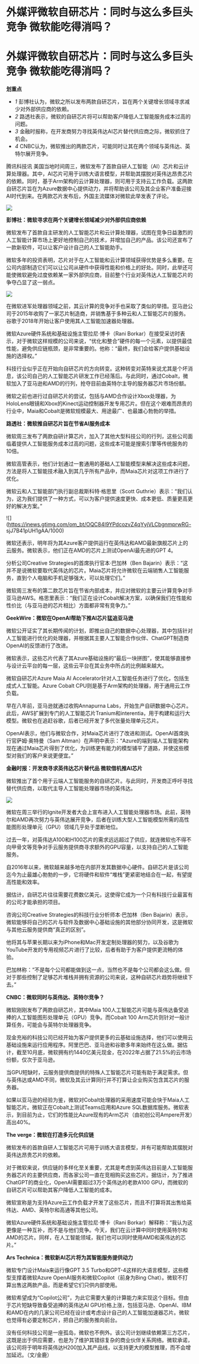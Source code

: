 # 外媒评微软自研芯片：同时与这么多巨头竞争 微软能吃得消吗？

# 外媒评微软自研芯片：同时与这么多巨头竞争 微软能吃得消吗？

**划重点**

  * _1_ 彭博社认为，微软之所以发布两款自研芯片，旨在两个关键增长领域寻求减少对外部供应商的依赖。
  * _2_ 路透社表示，微软的自研芯片将可以帮助客户降低人工智能服务成本过高的问题。
  * _3_ 金融时报称，在开发商努力寻找英伟达AI芯片替代供应商之际，微软抓住了机会。
  * _4_ CNBC认为，微软推出的两款芯片，可能同时让其在两个领域与英伟达、英特尔展开竞争。

腾讯科技讯
美国当地时间周三，微软发布了首款自研人工智能（AI）芯片和云计算处理器。其中，AI芯片可用于训练大语言模型，并帮助其摆脱对英伟达昂贵芯片的依赖。同时，基于Arm架构的云计算处理器，则可用于支持云工作负载。这两款自研芯片旨在为Azure数据中心提供动力，并将帮助该公司及其企业客户准备迎接AI时代到来。在两款芯片发布后，外国主流媒体对微软此举发表了评论。

![](https://inews.gtimg.com/om_bt/OxgoOsX466UMtAi-z9GZTL1wP8wNarW9AHBK7za3YTiYUAA/1000)

**彭博社：微软寻求在两个关键增长领域减少对外部供应商依赖**

微软发布了首款自主研发的人工智能芯片和云计算处理器，试图在竞争日益激烈的人工智能计算市场上更好地控制自己的技术，并增加自己的产品。该公司还宣布了一款新软件，可以让客户设计自己的人工智能助手。

微软多年的投资表明，芯片对于在人工智能和云计算领域获得优势是多么重要。在公司内部制造它们可以让公司从硬件中获得性能和价格上的好处。同时，此举还可能使微软避免过度依赖某一家外部供应商，目前整个行业对英伟达人工智能芯片的争夺凸显了这一弱点。

![](https://inews.gtimg.com/om_bt/O3GrQv6pdQ5Dqa9xhOIkCDMr451c-U0y7k73mg_me10eEAA/1000)

在微软进军处理器领域之前，其云计算的竞争对手也采取了类似的举措。亚马逊公司于2015年收购了一家芯片制造商，并销售基于多种云和人工智能芯片的服务。谷歌于2018年开始让客户使用其人工智能加速器处理器。

微软Azure硬件系统和基础设施主管拉尼·博卡（Rani
Borkar）在接受采访时表示，对于微软这样规模的公司来说，“优化和整合”硬件的每一个元素，以提供最佳性能，避免供应链瓶颈，是非常重要的。他称：“最终，我们会给客户提供基础设施的选择权。”

科技行业似乎正在开始向自研芯片的方向转变。这种转变对英特来说尤其是个坏消息，该公司自己的人工智能芯片研发工作已经落后。与此同时，通过Cobalt，微软加入了亚马逊和AMD的行列，抢夺目前由英特尔主导的服务器芯片市场份额。

微软之前也进行过自研芯片的尝试，包括与AMD合作设计Xbox处理器，为HoloLens眼镜和Xbox的Kinect运动控制器开发专用芯片。但在这个艰难而昂贵的行业中，Maia和Cobalt是微软规模最大、用途最广、也最雄心勃勃的举措。

**路透社：微软推自研芯片旨在节省AI服务成本**

微软周三发布了两款自研计算芯片，加入了其他大型科技公司的行列，这些公司面临着提供人工智能服务成本过高的问题，这些成本可能是搜索引擎等传统服务的10倍。

微软高管表示，他们计划通过一套通用的基础人工智能模型来解决这些成本问题，方法是将人工智能技术融入到其几乎所有产品中，而Maia芯片对这项工作进行了优化。

微软云和人工智能部门执行副总裁斯科特·格思里（Scott
Guthrie）表示：“我们认为，这为我们提供了一种方式，可以为客户提供速度更快、成本更低、质量更高更好的解决方案。”

![](https://inews.gtimg.com/om_bt/OQC84I9YPdcozvZ4qYyjVLCbgnmprwRG-
sjJ7B41pUH1gAA/1000)

微软还表示，明年将为其Azure客户提供运行在英伟达和AMD最新旗舰芯片上的云服务。微软表示，他们正在AMD的芯片上测试OpenAI最先进的GPT 4。

分析公司Creative Strategies的首席执行官本·巴加林（Ben
Bajarin）表示：“这并不是说微软要取代英伟达的芯片。Maia芯片将允许微软在云端销售人工智能服务，直到个人电脑和手机足够强大，可以处理它们。”

微软周三发布的第二款芯片旨在节省内部成本，并应对微软的主要云计算竞争对手亚马逊AWS。格思里表示：“我们正在设计Cobalt解决方案，以确保我们在性能和性价比（与亚马逊的芯片相比）方面都非常有竞争力。”

**GeekWire：微软在OpenAI帮助下推AI芯片猛追亚马逊**

微软公开证实了其长期传闻的计划，即推出自己的数据中心处理器，其中包括针对人工智能进行优化的处理器，并根据其主要人工智能合作伙伴、ChatGPT制造商OpenAI的反馈进行了改进。

微软表示，这些芯片代表了其Azure基础设施的“最后一块拼图”，使其能够直接参与设计云平台的每一层，这些云平台在其业务中所占的比例越来越大。

微软自研芯片Azure Maia AI Accelerator针对人工智能任务进行了优化，包括生成式人工智能。Azure Cobalt
CPU则是基于Arm架构的处理器，用于通用云工作负载。

早在八年前，亚马逊就通过收购Annapurna
Labs，开始生产自研数据中心芯片。此后，AWS扩展到专门的人工智能芯片Tranium和interentia，用于构建和运行大模型。微软也在追赶谷歌，后者已经开发了多代张量处理单元芯片。

OpenAI表示，他们与微软合作，对Maia芯片进行了改进和测试。OpenAI首席执行官萨姆·奥特曼（Sam
Altman）在声明中表示：“Azure的端到端人工智能架构现在通过Maia芯片得到了优化，为训练更有能力的模型铺平了道路，并使这些模型对我们的客户来说更便宜。”

**金融时报：开发商寻求英伟达芯片替代品 微软借机推AI芯片**

微软推出了首个用于云端人工智能服务的自研芯片。与此同时，开发商正呼吁寻找替代供应商，以取代主导人工智能处理器市场的英伟达。

![](https://inews.gtimg.com/om_bt/OoVBiWFPJhaDce80vxIo5Cq65RFZfpE7VZeIvHvrwF2c8AA/1000)

微软在周三举行的Ignite开发者大会上宣布进入人工智能处理器市场。此前，英特尔和AMD再次努力与英伟达展开竞争，后者在训练大型人工智能模型所需的高性能图形处理单元（GPU）领域几乎处于垄断地位。

过去一年，对英伟达A100和H100芯片的需求远远超过了供应，就连微软也不得不向甲骨文等竞争对手云服务提供商寻求额外的GPU容量，以支持自己的人工智能服务。

自2016年以来，微软越来越多地在内部开发其数据中心硬件。自研芯片是该公司迄今为止最雄心勃勃的一步，它将硬件和软件“堆栈”更紧密地结合在一起，有望提高性能和效率。

据估计，自研芯片往往需要花费数亿美元，这使得它成为一个只有科技行业最富有的公司才能承担的项目。

咨询公司Creative Strategies的科技行业分析师本·巴加林（Ben
Bajarin）表示，微软能够将自己的芯片与软件及数据中心基础设施的其他部分协同开发，这是微软与其他云服务提供商“真正的区别”。

他将其与苹果长期以来为iPhone和Mac开发定制处理器的努力，以及谷歌为YouTube开发的专用视频芯片进行了比较，后者有助于为客户提供更流畅的体验。

巴加林称：“不是每个公司都能做到这一点，当然也不是每个公司都会这么做。但对于那些控制了足够芯片堆栈并拥有资源的公司来说，这种自研芯片趋势将继续下去。”

**CNBC：微软同时与英伟达、英特尔竞争？**

微软刚刚发布了两款自研芯片，其中Maia 100人工智能芯片可能与英伟达备受追捧的人工智能图形处理单元（GPU）竞争。而Cobalt 100
Arm芯片则针对一般计算任务，可能会与英特尔处理器竞争。

现金充裕的科技公司已经开始为客户提供更多的云基础设施选择，他们可以使用云基础设施来运行应用程序。阿里巴巴、亚马逊和谷歌多年来始终在这么做。据估计，截至10月底，微软拥有约1440亿美元现金，在2022年占据了21.5%的云市场份额，仅次于亚马逊。

当GPU短缺时，云服务提供商提供的特殊人工智能芯片可能有助于满足需求。但与英伟达或AMD不同，微软及其云计算同行并不打算让企业购买包含其芯片的服务器。

如果以亚马逊的经验为鉴，微软对Cobalt处理器的采用速度可能会快于Maia人工智能芯片。微软正在Cobalt上测试Teams应用和Azure
SQL数据库服务。微软表示，到目前为止，它们的性能比Azure现有的Arm芯片（由初创公司Ampere开发）高出40%。

**The verge：微软在打造多元化供应链**

微软发布的首款自研人工智能芯片可用于训练大语言模型，并有可能帮助其摆脱对英伟达昂贵芯片的依赖。

对于微软来说，供应链的多样化至关重要，尤其是考虑到英伟达目前是人工智能服务器芯片的主要供应商，而各家公司一直在竞相购买这些芯片。据估计，为了推进ChatGPT的商业化，OpenAI需要超过3万个英伟达的老款A100
GPU，而微软的自研芯片可以帮助其客户降低人工智能的成本。

微软宣称是为支持Azure云工作负载才开发了这些芯片，而且不打算将其出售给英伟达、AMD、英特尔和高通等其他公司。

微软Azure硬件系统和基础设施主管拉尼·博卡（Rani
Borkar）解释称：“我认为这更像是一种互补，而不是与他们竞争。今天，我们在云计算中同时使用英特尔和AMD的芯片。同样，在人工智能领域，我们也可以同时使用AMD和英伟达的芯片。”

**Ars Technica：微软新AI芯片将为其智能服务提供动力**

微软专门设计Maia来运行像GPT 3.5 Turbo和GPT-4这样的大语言模型，这些模型支撑着微软Azure
OpenAI服务和微软Copilot（前身为Bing Chat）。微软不打算出售这两款产品，而是希望它们只供内部使用。

微软希望成为“Copilot公司”，为此它需要大量的计算能力来实现这个目标。但由于芯片短缺导致备受追捧的英伟达AI
GPU价格上涨，包括亚马逊、OpenAI、IBM和AMD在内的几家公司已经在设计或考虑设计自己的人工智能加速器芯片。微软也觉得有必要定制芯片，把自己的服务推向前台。

没有任何科技公司是一座孤岛，微软也不例外。该公司计划继续依赖第三方芯片，这既是出于供应需要，也是为了维护其错综复杂的商业伙伴关系网络。微软承诺，该公司将于明年将英伟达H200加入其产品线，以支持更大的模型推理，而不会增加延迟。（文/金鹿）

